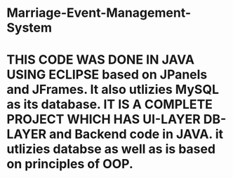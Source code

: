 # Marriage-Event-Management-System
# THIS CODE WAS DONE IN JAVA USING ECLIPSE based on JPanels and JFrames. It also utlizies MySQL as its database. IT IS A COMPLETE PROJECT WHICH HAS UI-LAYER DB-LAYER and Backend code in JAVA. it utlizies databse as well as is based on principles of OOP. 
